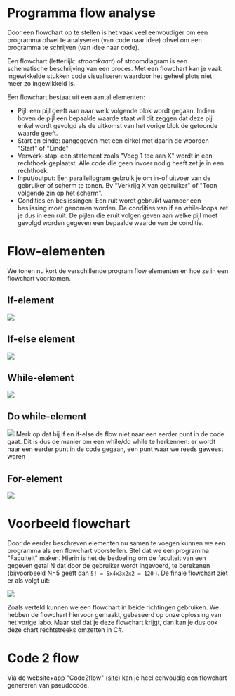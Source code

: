 # Programma flow analyse
Door een flowchart op te stellen is het vaak veel eenvoudiger om een programma ofwel te analyseren (van code naar idee) ofwel om een programma te schrijven (van idee naar code).

Een flowchart (letterlijk: *stroomkaart*) of stroomdiagram is een schematische beschrijving van een proces. Met een flowchart kan je vaak ingewikkelde stukken code visualiseren waardoor het geheel plots niet meer zo ingewikkeld is. 


Een flowchart bestaat uit een aantal elementen:
* Pijl: een pijl geeft aan naar welk volgende blok wordt gegaan. Indien boven de pijl een bepaalde waarde staat wil dit zeggen dat deze pijl enkel wordt gevolgd als de uitkomst van het vorige blok de getoonde waarde geeft.
* Start en einde: aangegeven met een cirkel met daarin de woorden "Start" of "Einde"
* Verwerk-stap: een statement zoals "Voeg 1 toe aan X" wordt in een rechthoek geplaatst. Alle code die geen invoer nodig heeft zet je in een rechthoek.
* Input/output: Een parallellogram gebruik je om in-of uitvoer van de gebruiker of scherm te tonen. Bv "Verkrijg X van gebruiker" of "Toon volgende zin op het scherm".
* Condities en beslissingen: Een ruit wordt gebruikt wanneer een beslissing moet genomen worden. De condities van if en while-loops zet je dus in een ruit. De pijlen die eruit volgen geven aan welke pijl moet gevolgd worden gegeven een bepaalde waarde van de conditie.

# Flow-elementen
We tonen nu kort de verschillende program flow elementen en hoe ze in een flowchart voorkomen.  
##	If-element
 ![](../assets/3_loops/if.png)
##	If-else element

 ![](../assets/3_loops/ifelse.png)

##	While-element
 ![](../assets/3_loops/while.png)

##	Do while-element
 ![](../assets/3_loops/dowhile.png)
Merk op dat bij if en if-else de flow niet naar een eerder punt in de code gaat. Dit is dus de manier om een while/do while te herkennen: er wordt naar een eerder punt in de code gegaan, een punt waar we reeds geweest waren

##	For-element
 ![](../assets/3_loops/for.png)

# Voorbeeld flowchart
Door de eerder beschreven elementen nu samen te voegen kunnen we een programma als een flowchart voorstellen.  Stel dat we een programma "Faculteit" maken. Hierin is het de bedoeling om de faculteit  van een gegeven getal N dat door de gebruiker wordt ingevoerd, te berekenen (bijvoorbeeld N=5 geeft dan ``5! = 5x4x3x2x2 = 120`` ). 
De finale flowchart ziet er als volgt uit:

 ![](../assets/3_loops/fullflow.png)

Zoals verteld kunnen we een flowchart in beide richtingen gebruiken. We hebben de flowchart hiervoor gemaakt, gebaseerd op onze oplossing van het vorige labo. Maar stel dat je deze flowchart krijgt, dan kan je dus ook deze chart rechtstreeks omzetten in C#.

# Code 2 flow
Via de website+app "Code2flow" ([site](https://code2flow.com/app)) kan je heel eenvoudig een flowchart genereren van pseudocode.